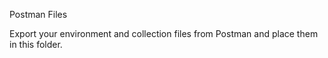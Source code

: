 Postman Files

Export your environment and collection files from Postman and place them in this folder.
